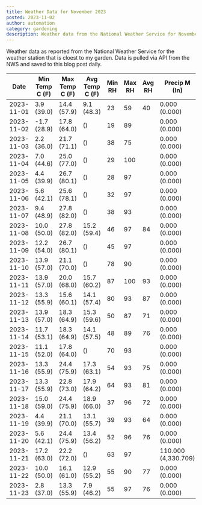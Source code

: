 ```yaml
---
title: Weather Data for November 2023
posted: 2023-11-02
author: automation
category: gardening
description: Weather data from the National Weather Service for November 2023
---
```


Weather data as reported from the National Weather Service for the weather station 
that is cloest to my garden. Data is pulled via API from the NWS and saved to this 
blog post daily.

|Date|Min Temp C (F)|Max Temp C (F)|Avg Temp C (F)|Min RH|Max RH|Avg RH|Precip M (In)|Avg Precip/Hr|
|---|---|---|---|---|---|---|---|---|
|2023-11-01|3.9 (39.0)|14.4 (57.9)|9.1 (48.3)|23|59|40|0.000 (0.000)|0.000 (0.000)|
|2023-11-02|-1.7 (28.9)|17.8 (64.0)| ()|19|89||0.000 (0.000)|0.000 (0.000)|
|2023-11-03|2.2 (36.0)|21.7 (71.1)| ()|38|75||0.000 (0.000)|0.000 (0.000)|
|2023-11-04|7.0 (44.6)|25.0 (77.0)| ()|29|100||0.000 (0.000)|0.000 (0.000)|
|2023-11-05|4.4 (39.9)|26.7 (80.1)| ()|28|97||0.000 (0.000)|0.000 (0.000)|
|2023-11-06|5.6 (42.1)|25.6 (78.1)| ()|32|97||0.000 (0.000)|0.000 (0.000)|
|2023-11-07|9.4 (48.9)|27.8 (82.0)| ()|38|93||0.000 (0.000)|0.000 (0.000)|
|2023-11-08|10.0 (50.0)|27.8 (82.0)|15.2 (59.4)|46|97|84|0.000 (0.000)|0.000 (0.000)|
|2023-11-09|12.2 (54.0)|26.7 (80.1)| ()|45|97||0.000 (0.000)|0.000 (0.000)|
|2023-11-10|13.9 (57.0)|21.1 (70.0)| ()|78|90||0.000 (0.000)|0.000 (0.000)|
|2023-11-11|13.9 (57.0)|20.0 (68.0)|15.7 (60.2)|87|100|93|0.000 (0.000)|0.000 (0.000)|
|2023-11-12|13.3 (55.9)|15.6 (60.1)|14.1 (57.4)|80|93|87|0.000 (0.000)|0.000 (0.000)|
|2023-11-13|13.9 (57.0)|18.3 (64.9)|15.3 (59.6)|50|87|71|0.000 (0.000)|0.000 (0.000)|
|2023-11-14|11.7 (53.1)|18.3 (64.9)|14.1 (57.5)|48|89|76|0.000 (0.000)|0.000 (0.000)|
|2023-11-15|11.1 (52.0)|17.8 (64.0)| ()|70|93||0.000 (0.000)|0.000 (0.000)|
|2023-11-16|13.3 (55.9)|24.4 (75.9)|17.3 (63.1)|54|93|75|0.000 (0.000)|0.000 (0.000)|
|2023-11-17|13.3 (55.9)|22.8 (73.0)|17.9 (64.2)|64|93|81|0.000 (0.000)|0.000 (0.000)|
|2023-11-18|15.0 (59.0)|24.4 (75.9)|18.9 (66.0)|37|96|72|0.000 (0.000)|0.000 (0.000)|
|2023-11-19|4.4 (39.9)|21.1 (70.0)|13.1 (55.7)|39|93|64|0.000 (0.000)|0.000 (0.000)|
|2023-11-20|5.6 (42.1)|24.4 (75.9)|13.4 (56.2)|52|96|76|0.000 (0.000)|0.000 (0.000)|
|2023-11-21|17.2 (63.0)|22.2 (72.0)| ()|63|97||110.000 (4,330.709)|96.238 (96.238)|
|2023-11-22|10.0 (50.0)|16.1 (61.0)|12.9 (55.2)|55|90|77|0.000 (0.000)|0.000 (0.000)|
|2023-11-23|2.8 (37.0)|13.3 (55.9)|7.9 (46.2)|55|97|76|0.000 (0.000)|0.000 (0.000)|
